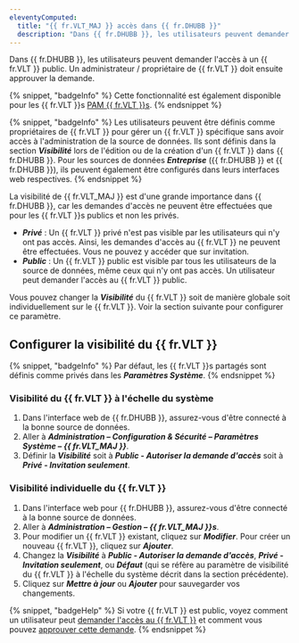 ```yaml
---
eleventyComputed:
  title: "{{ fr.VLT_MAJ }} accès dans {{ fr.DHUBB }}"
  description: "Dans {{ fr.DHUBB }}, les utilisateurs peuvent demander l'accès à un {{ fr.VLT }} public. Un administrateur / propriétaire de {{ fr.VLT }} doit ensuite approuver la demande."
---
```

Dans {{ fr.DHUBB }}, les utilisateurs peuvent demander l'accès à un {{ fr.VLT }} public. Un administrateur / propriétaire de {{ fr.VLT }} doit ensuite approuver la demande.

{% snippet, "badgeInfo" %}
Cette fonctionnalité est également disponible pour les {{ fr.VLT }}s [PAM {{ fr.VLT }}s](/pam/hub/pam-vaults/).
{% endsnippet %}  

{% snippet, "badgeInfo" %}
Les utilisateurs peuvent être définis comme propriétaires de {{ fr.VLT }} pour gérer un {{ fr.VLT }} spécifique sans avoir accès à l'administration de la source de données. Ils sont définis dans la section ***Visibilité*** lors de l'édition ou de la création d'un {{ fr.VLT }} dans {{ fr.DHUBB }}. Pour les sources de données ***Entreprise*** ({{ fr.DHUBB }} et {{ fr.DHUBB }}), ils peuvent également être configurés dans leurs interfaces web respectives.
{% endsnippet %}

La visibilité de {{ fr.VLT_MAJ }} est d'une grande importance dans {{ fr.DHUBB }}, car les demandes d'accès ne peuvent être effectuées que pour les {{ fr.VLT }}s publics et non les privés.
* ***Privé*** : Un {{ fr.VLT }} privé n'est pas visible par les utilisateurs qui n'y ont pas accès. Ainsi, les demandes d'accès au {{ fr.VLT }} ne peuvent être effectuées. Vous ne pouvez y accéder que sur invitation.
* ***Public*** : Un {{ fr.VLT }} public est visible par tous les utilisateurs de la source de données, même ceux qui n'y ont pas accès. Un utilisateur peut demander l'accès au {{ fr.VLT }} public.

Vous pouvez changer la ***Visibilité*** du {{ fr.VLT }} soit de manière globale soit individuellement sur le {{ fr.VLT }}. Voir la section suivante pour configurer ce paramètre.

## Configurer la visibilité du {{ fr.VLT }}

{% snippet, "badgeInfo" %}
Par défaut, les {{ fr.VLT }}s partagés sont définis comme privés dans les ***Paramètres Système***.
{% endsnippet %}

### Visibilité du {{ fr.VLT }} à l'échelle du système

1. Dans l'interface web de {{ fr.DHUBB }}, assurez-vous d'être connecté à la bonne source de données.
1. Aller à ***Administration – Configuration & Sécurité – Paramètres Système – {{ fr.VLT_MAJ }}***.
1. Définir la ***Visibilité*** soit à ***Public - Autoriser la demande d'accès*** soit à ***Privé - Invitation seulement***.

### Visibilité individuelle du {{ fr.VLT }}

1. Dans l'interface web pour {{ fr.DHUBB }}, assurez-vous d'être connecté à la bonne source de données.
1. Aller à ***Administration – Gestion – {{ fr.VLT_MAJ }}s***.
1. Pour modifier un {{ fr.VLT }} existant, cliquez sur ***Modifier***. Pour créer un nouveau {{ fr.VLT }}, cliquez sur ***Ajouter***.
1. Changez la ***Visibilité*** à ***Public - Autoriser la demande d'accès***, ***Privé - Invitation seulement***, ou ***Défaut*** (qui se réfère au paramètre de visibilité du {{ fr.VLT }} à l'échelle du système décrit dans la section précédente).
1. Cliquez sur ***Mettre à jour*** ou ***Ajouter*** pour sauvegarder vos changements.

{% snippet, "badgeHelp" %}
Si votre {{ fr.VLT }} est public, voyez comment un utilisateur peut [demander l'accès au {{ fr.VLT }}](/hub/web-interface/vault-access/request-vault-access) et comment vous pouvez [approuver cette demande](/hub/web-interface/vault-access/approve-vault-access).
{% endsnippet %}